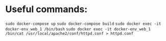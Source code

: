 # Useful commands:

`sudo docker-compose up`
`sudo docker-compose build`
`sudo docker exec -it docker-env_web_1 /bin/bash`
`sudo docker exec -it docker-env_web_1 /bin/cat /usr/local/apache2/conf/httpd.conf > httpd.conf`